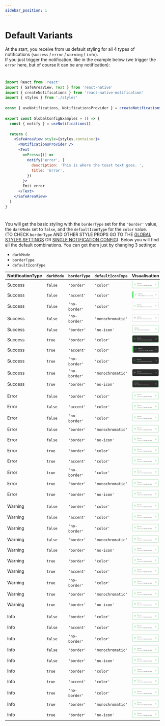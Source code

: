 ```yaml
---
sidebar_position: 1
---
```


# Default Variants

At the start, you receive from us default styling for all 4 types of notifications (`success` / `error` / `warning` / `info`). <br/>
If you just trigger the notification, like in the example below (we trigger the `error` here, but of course it can be any notification):
#
```jsx
import React from 'react'
import { SafeAreaView, Text } from 'react-native'
import { createNotifications } from 'react-native-notification'
import { styles } from './styles'

const { useNotifications, NotificationsProvider } = createNotifications()

export const GlobalConfigExamples = () => {
  const { notify } = useNotifications()

  return (
    <SafeAreaView style={styles.container}>
      <NotificationsProvider />
      <Text
        onPress={() =>
          notify('error', {
            description: 'This is where the toast text goes. ',
            title: 'Error',
          })
        }>
        Emit error
      </Text>
    </SafeAreaView>
  )
}

```
#
You will get the basic styling with the `borderType` set for the `'border'` value, the `darkMode` set to `false`, and the `defaultIconType` for the `color` value. <br/>
(TO CHECK `borderType` AND OTHER STYLE PROPS GO TO THE [GLOBAL STYLES SETTINGS](./global-config.md) OR [SINGLE NOTIFICATION CONFIG](./props-config.md)).
Below you will find all the default combinations. You can get them just by changing 3 settings:

- `darkMode`
- `borderType`
- `defaultIconType`

| NotificationType  | `darkMode`         | `borderType`       | `defaultIconType`    | Visualisation
| ----------------- | ------------------ | ------------------ | -----------------    | -----------------
| Success           | `false`            | `'border'`         | `'color'`            | ![Border](../../assets/border.png)
| Success           | `false`            | `'accent'`         | `'color'`            | ![Border](../../assets/success-accent-color.png)
| Success           | `false`            | `'no-border'`      | `'color'`            | ![Border](../../assets/success-no-border-color.png)
| Success           | `false`            | `'no-border'`      | `'monochromatic'`    | ![Border](../../assets/success-no-border-monochromtic.png)
| Success           | `false`            | `'border'`         | `'no-icon'`          | ![Border](../../assets/success-border-no-icon.png)
| Success           | `true`             | `'border'`         | `'color'`            | ![Border](../../assets/success-darkMode-border-color.png)
| Success           | `true`             | `'accent'`         | `'color'`            | ![Border](../../assets/success-darkMode-accent-color.png)
| Success           | `true`             | `'no-border'`      | `'color'`            | ![Border](../../assets/success-darkMode-no-border-color.png)
| Success           | `true`             | `'no-border'`      | `'monochromatic'`    | ![Border](../../assets/success-darkMode-no-border-monochromatic.png)
| Success           | `true`             | `'border'`         | `'no-icon'`          | ![Border](../../assets/success-darkMode-border-no-icon.png)
|                   |                    |                    |                      |
| Error             | `false`            | `'border'`         | `'color'`            | ![Border](../../assets/border.png)
| Error             | `false`            | `'accent'`         | `'color'`            | ![Border](../../assets/border.png)
| Error             | `false`            | `'no-border'`      | `'color'`            | ![Border](../../assets/border.png)
| Error             | `false`            | `'border'`         | `'monochromatic'`    | ![Border](../../assets/border.png)
| Error             | `false`            | `'border'`         | `'no-icon'`          | ![Border](../../assets/border.png)
| Error             | `true`             | `'border'`         | `'color'`            | ![Border](../../assets/border.png)
| Error             | `true`             | `'accent'`         | `'color'`            | ![Border](../../assets/border.png)
| Error             | `true`             | `'no-border'`      | `'color'`            | ![Border](../../assets/border.png)
| Error             | `true`             | `'border'`         | `'monochromatic'`    | ![Border](../../assets/border.png)
| Error             | `true`             | `'border'`         | `'no-icon'`          | ![Border](../../assets/border.png)
|                   |                    |                    |                      |
| Warning           | `false`            | `'border'`         | `'color'`            | ![Border](../../assets/border.png)
| Warning           | `false`            | `'accent'`         | `'color'`            | ![Border](../../assets/border.png)
| Warning           | `false`            | `'no-border'`      | `'color'`            | ![Border](../../assets/border.png)
| Warning           | `false`            | `'border'`         | `'monochromatic'`    | ![Border](../../assets/border.png)
| Warning           | `false`            | `'border'`         | `'no-icon'`          | ![Border](../../assets/border.png)
| Warning           | `true`             | `'border'`         | `'color'`            | ![Border](../../assets/border.png)
| Warning           | `true`             | `'accent'`         | `'color'`            | ![Border](../../assets/border.png)
| Warning           | `true`             | `'no-border'`      | `'color'`            | ![Border](../../assets/border.png)
| Warning           | `true`             | `'border'`         | `'monochromatic'`    | ![Border](../../assets/border.png)
| Warning           | `true`             | `'border'`         | `'no-icon'`          | ![Border](../../assets/border.png)
|                   |                    |                    |                      |
| Info              | `false`            | `'border'`         | `'color'`            | ![Border](../../assets/border.png)
| Info              | `false`            | `'accent'`         | `'color'`            | ![Border](../../assets/border.png)
| Info              | `false`            | `'no-border'`      | `'color'`            | ![Border](../../assets/border.png)
| Info              | `false`            | `'border'`         | `'monochromatic'`    | ![Border](../../assets/border.png)
| Info              | `false`            | `'border'`         | `'no-icon'`          | ![Border](../../assets/border.png)
| Info              | `true`             | `'border'`         | `'color'`            | ![Border](../../assets/border.png)
| Info              | `true`             | `'accent'`         | `'color'`            | ![Border](../../assets/border.png)
| Info              | `true`             | `'no-border'`      | `'color'`            | ![Border](../../assets/border.png)
| Info              | `true`             | `'border'`         | `'monochromatic'`    | ![Border](../../assets/border.png)
| Info              | `true`             | `'border'`         | `'no-icon'`          | ![Border](../../assets/border.png)
